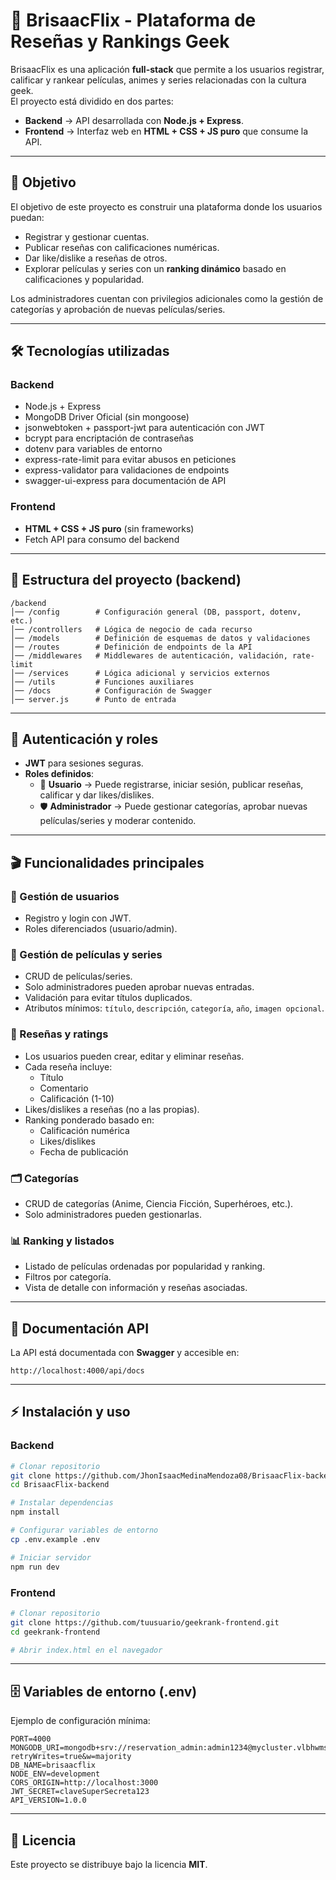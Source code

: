 # 🎥 BrisaacFlix - Plataforma de Reseñas y Rankings Geek

BrisaacFlix es una aplicación **full-stack** que permite a los usuarios registrar, calificar y rankear películas, animes y series relacionadas con la cultura geek.  
El proyecto está dividido en dos partes:  

- **Backend** → API desarrollada con **Node.js + Express**.  
- **Frontend** → Interfaz web en **HTML + CSS + JS puro** que consume la API.  

---

## 🚀 Objetivo

El objetivo de este proyecto es construir una plataforma donde los usuarios puedan:  
- Registrar y gestionar cuentas.  
- Publicar reseñas con calificaciones numéricas.  
- Dar like/dislike a reseñas de otros.  
- Explorar películas y series con un **ranking dinámico** basado en calificaciones y popularidad.  

Los administradores cuentan con privilegios adicionales como la gestión de categorías y aprobación de nuevas películas/series.

---

## 🛠️ Tecnologías utilizadas

### Backend
- Node.js + Express
- MongoDB Driver Oficial (sin mongoose)
- jsonwebtoken + passport-jwt para autenticación con JWT  
- bcrypt para encriptación de contraseñas  
- dotenv para variables de entorno  
- express-rate-limit para evitar abusos en peticiones  
- express-validator para validaciones de endpoints  
- swagger-ui-express para documentación de API  

### Frontend
- **HTML + CSS + JS puro** (sin frameworks)  
- Fetch API para consumo del backend  

---

## 📂 Estructura del proyecto (backend)

```
/backend
│── /config        # Configuración general (DB, passport, dotenv, etc.)
│── /controllers   # Lógica de negocio de cada recurso
│── /models        # Definición de esquemas de datos y validaciones
│── /routes        # Definición de endpoints de la API
│── /middlewares   # Middlewares de autenticación, validación, rate-limit
│── /services      # Lógica adicional y servicios externos
│── /utils         # Funciones auxiliares
│── /docs          # Configuración de Swagger
│── server.js      # Punto de entrada
```

---

## 🔐 Autenticación y roles

- **JWT** para sesiones seguras.  
- **Roles definidos**:  
  - 👤 **Usuario** → Puede registrarse, iniciar sesión, publicar reseñas, calificar y dar likes/dislikes.  
  - 🛡️ **Administrador** → Puede gestionar categorías, aprobar nuevas películas/series y moderar contenido.  

---

## 🎬 Funcionalidades principales

### 👤 Gestión de usuarios
- Registro y login con JWT.  
- Roles diferenciados (usuario/admin).  

### 🎥 Gestión de películas y series
- CRUD de películas/series.  
- Solo administradores pueden aprobar nuevas entradas.  
- Validación para evitar títulos duplicados.  
- Atributos mínimos: `título`, `descripción`, `categoría`, `año`, `imagen opcional`.  

### 📝 Reseñas y ratings
- Los usuarios pueden crear, editar y eliminar reseñas.  
- Cada reseña incluye:  
  - Título  
  - Comentario  
  - Calificación (1-10)  
- Likes/dislikes a reseñas (no a las propias).  
- Ranking ponderado basado en:  
  - Calificación numérica  
  - Likes/dislikes  
  - Fecha de publicación  

### 🗂️ Categorías
- CRUD de categorías (Anime, Ciencia Ficción, Superhéroes, etc.).  
- Solo administradores pueden gestionarlas.  

### 📊 Ranking y listados
- Listado de películas ordenadas por popularidad y ranking.  
- Filtros por categoría.  
- Vista de detalle con información y reseñas asociadas.  

---

## 📖 Documentación API

La API está documentada con **Swagger** y accesible en:  

```
http://localhost:4000/api/docs
```

---

## ⚡ Instalación y uso

### Backend
```bash
# Clonar repositorio
git clone https://github.com/JhonIsaacMedinaMendoza08/BrisaacFlix-backend.git
cd BrisaacFlix-backend

# Instalar dependencias
npm install

# Configurar variables de entorno
cp .env.example .env

# Iniciar servidor
npm run dev
```

### Frontend
```bash
# Clonar repositorio
git clone https://github.com/tuusuario/geekrank-frontend.git
cd geekrank-frontend

# Abrir index.html en el navegador
```

---

## 🗄️ Variables de entorno (.env)

Ejemplo de configuración mínima:  

```
PORT=4000
MONGODB_URI=mongodb+srv://reservation_admin:admin1234@mycluster.vlbhwms.mongodb.net/?retryWrites=true&w=majority
DB_NAME=brisaacflix
NODE_ENV=development
CORS_ORIGIN=http://localhost:3000
JWT_SECRET=claveSuperSecreta123
API_VERSION=1.0.0
```

---


## 📜 Licencia

Este proyecto se distribuye bajo la licencia **MIT**.  
